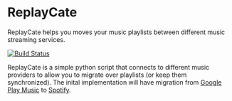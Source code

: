 # ReplayCate
ReplayCate helps you moves your music playlists between different music streaming services.

[![Build Status](https://travis-ci.org/tariqajyusuf/ReplayCate.svg?branch=master)](https://travis-ci.org/tariqajyusuf/ReplayCate)

ReplayCate is a simple python script that connects to different music providers
to allow you to migrate over playlists (or keep them synchronized). The inital
implementation will have migration from [Google Play Music](https://music.google.com)
to [Spotify](https://spotify.com).
